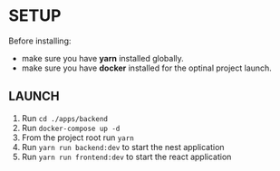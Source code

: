 # SETUP

Before installing:

- make sure you have **yarn** installed globally.
- make sure you have **docker** installed for the optinal project launch.

## LAUNCH

1. Run `cd ./apps/backend`
2. Run `docker-compose up -d`
3. From the project root run `yarn`
4. Run `yarn run backend:dev` to start the nest application
5. Run `yarn run frontend:dev` to start the react application
